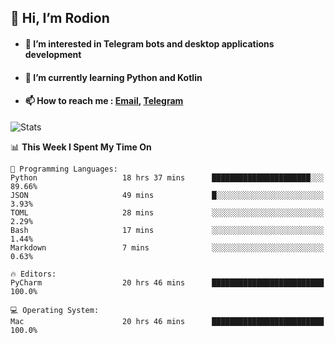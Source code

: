 ## 👋 Hi, I’m Rodion
- #### 👀 I’m interested in Telegram bots and desktop applications development
- #### 🌱 I’m currently learning Python and Kotlin
- #### 📫 How to reach me : [Email](mailto:me@lavn.ml), [Telegram](https://t.me/fast_geek)

![Stats](https://github-readme-stats.vercel.app/api?username=fast-geek&show_icons=true&theme=github_dark&hide_border=true&hide=issues&count_private=true&layout=compact)


<!--START_SECTION:waka-->
📊 **This Week I Spent My Time On** 

```text
💬 Programming Languages: 
Python                   18 hrs 37 mins      ██████████████████████░░░   89.66% 
JSON                     49 mins             █░░░░░░░░░░░░░░░░░░░░░░░░   3.93% 
TOML                     28 mins             ░░░░░░░░░░░░░░░░░░░░░░░░░   2.29% 
Bash                     17 mins             ░░░░░░░░░░░░░░░░░░░░░░░░░   1.44% 
Markdown                 7 mins              ░░░░░░░░░░░░░░░░░░░░░░░░░   0.63%

🔥 Editors: 
PyCharm                  20 hrs 46 mins      █████████████████████████   100.0%

💻 Operating System: 
Mac                      20 hrs 46 mins      █████████████████████████   100.0%

```


<!--END_SECTION:waka-->
